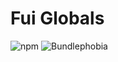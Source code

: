 # Fui Globals

![npm](https://img.shields.io/npm/v/@chaff/fui-globals.svg?style=flat-square)
![Bundlephobia](https://img.shields.io/bundlephobia/min/@chaff/fui-globals.svg?style=flat-square)
